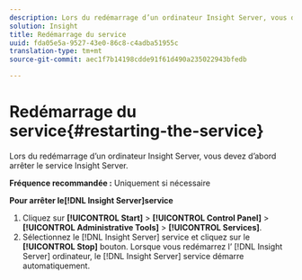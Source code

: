 ```yaml
---
description: Lors du redémarrage d’un ordinateur Insight Server, vous devez d’abord arrêter le service Insight Server.
solution: Insight
title: Redémarrage du service
uuid: fda05e5a-9527-43e0-86c8-c4adba51955c
translation-type: tm+mt
source-git-commit: aec1f7b14198cdde91f61d490a235022943bfedb

---
```



# Redémarrage du service{#restarting-the-service}

Lors du redémarrage d’un ordinateur Insight Server, vous devez d’abord arrêter le service Insight Server.

**Fréquence recommandée :** Uniquement si nécessaire

**Pour arrêter le[!DNL Insight Server]service**

1. Cliquez sur **[!UICONTROL Start]** > **[!UICONTROL Control Panel]** > **[!UICONTROL Administrative Tools]** > **[!UICONTROL Services]**.
1. Sélectionnez le [!DNL Insight Server] service et cliquez sur le **[!UICONTROL Stop]** bouton.
Lorsque vous redémarrez l’ [!DNL Insight Server] ordinateur, le [!DNL Insight Server] service démarre automatiquement.
